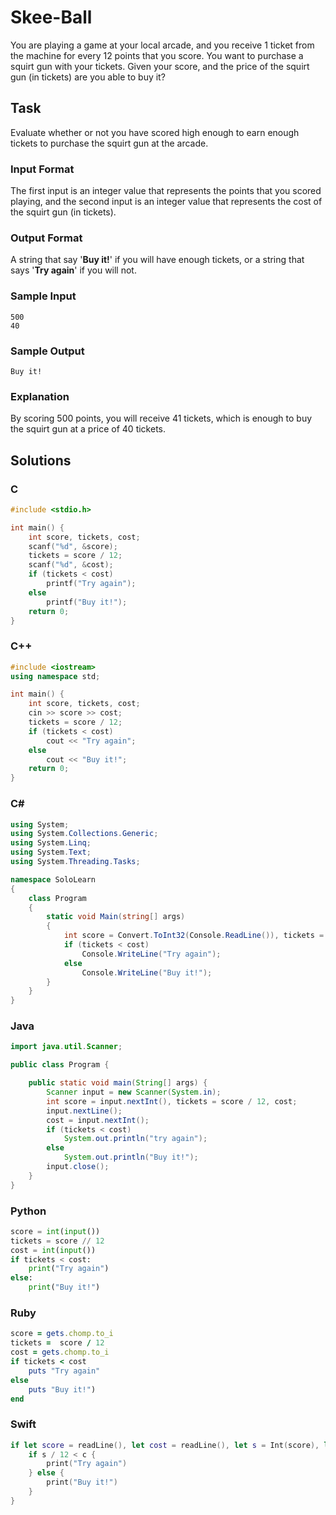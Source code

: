 # Skee-Ball
You are playing a game at your local arcade, and you receive 1 ticket from the machine for every 12 points that you score. You want to purchase a squirt gun with your tickets. Given your score, and the price of the squirt gun (in tickets) are you able to buy it?
## Task
Evaluate whether or not you have scored high enough to earn enough tickets to purchase the squirt gun at the arcade.
### Input Format
The first input is an integer value that represents the points that you scored playing, and the second input is an integer value that represents the cost of the squirt gun (in tickets).
### Output Format
A string that say '**Buy it!**' if you will have enough tickets, or a string that says '**Try again**' if you will not.
### Sample Input
```
500
40
```
### Sample Output
```
Buy it!
```
### Explanation
By scoring 500 points, you will receive 41 tickets, which is enough to buy the squirt gun at a price of 40 tickets.
## Solutions
### C
```c
#include <stdio.h>

int main() {
    int score, tickets, cost;
    scanf("%d", &score);
    tickets = score / 12;
    scanf("%d", &cost);
    if (tickets < cost)
        printf("Try again");
    else
        printf("Buy it!");
    return 0;
} 
```
### C++
```cpp
#include <iostream>
using namespace std;

int main() {
    int score, tickets, cost;
    cin >> score >> cost;
    tickets = score / 12;
    if (tickets < cost)
        cout << "Try again";
    else
        cout << "Buy it!";
    return 0;
} 
```
### C#
```cs
using System;
using System.Collections.Generic;
using System.Linq;
using System.Text;
using System.Threading.Tasks;

namespace SoloLearn
{
    class Program
    {
        static void Main(string[] args)
        {
            int score = Convert.ToInt32(Console.ReadLine()), tickets = score / 12, cost = Convert.ToInt32(Console.ReadLine());
            if (tickets < cost)
                Console.WriteLine("Try again");
            else    
                Console.WriteLine("Buy it!");
        }
    }
} 
```
### Java
```java
import java.util.Scanner;

public class Program {

    public static void main(String[] args) {
        Scanner input = new Scanner(System.in);
        int score = input.nextInt(), tickets = score / 12, cost;
        input.nextLine();
        cost = input.nextInt();
        if (tickets < cost)
            System.out.println("try again");
        else    
            System.out.println("Buy it!");
        input.close();
    }
}
```
### Python
```python
score = int(input())
tickets = score // 12
cost = int(input())
if tickets < cost:
    print("Try again")
else:
    print("Buy it!")
```
### Ruby
```ruby
score = gets.chomp.to_i
tickets =  score / 12
cost = gets.chomp.to_i
if tickets < cost
    puts "Try again"
else
    puts "Buy it!")
end
```
### Swift
```swift
if let score = readLine(), let cost = readLine(), let s = Int(score), let c = Int(cost) {
    if s / 12 < c {
        print("Try again")
    } else {
        print("Buy it!")
    }
} 
```